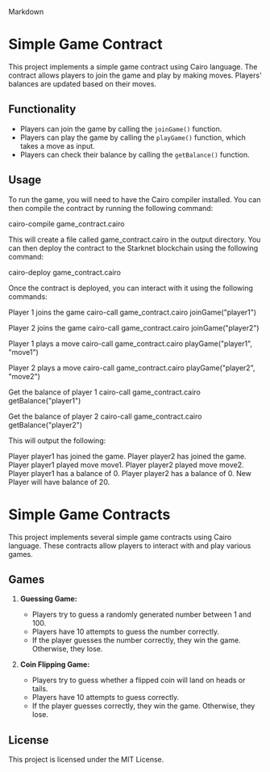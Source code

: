 Markdown
# Simple Game Contract

This project implements a simple game contract using Cairo language. The contract allows players to join the game and play by making moves. Players' balances are updated based on their moves.

## Functionality

* Players can join the game by calling the `joinGame()` function.
* Players can play the game by calling the `playGame()` function, which takes a move as input.
* Players can check their balance by calling the `getBalance()` function.

## Usage

To run the game, you will need to have the Cairo compiler installed. You can then compile the contract by running the following command:

cairo-compile game_contract.cairo

This will create a file called game_contract.cairo in the output directory. You can then deploy the contract to the Starknet blockchain using the following command:

cairo-deploy game_contract.cairo


Once the contract is deployed, you can interact with it using the following commands:

Player 1 joins the game
cairo-call game_contract.cairo joinGame("player1")

Player 2 joins the game
cairo-call game_contract.cairo joinGame("player2")

Player 1 plays a move
cairo-call game_contract.cairo playGame("player1", "move1")

Player 2 plays a move
cairo-call game_contract.cairo playGame("player2", "move2")

Get the balance of player 1
cairo-call game_contract.cairo getBalance("player1")

Get the balance of player 2
cairo-call game_contract.cairo getBalance("player2")


This will output the following:

Player player1 has joined the game.
Player player2 has joined the game.
Player player1 played move move1.
Player player2 played move move2.
Player player1 has a balance of 0.
Player player2 has a balance of 0.
New Player will have balance of 20.


# Simple Game Contracts

This project implements several simple game contracts using Cairo language. These contracts allow players to interact with and play various games.

## Games

1. **Guessing Game:**

   * Players try to guess a randomly generated number between 1 and 100.
   * Players have 10 attempts to guess the number correctly.
   * If the player guesses the number correctly, they win the game. Otherwise, they lose.
  
2. **Coin Flipping Game:**

   * Players try to guess whether a flipped coin will land on heads or tails.
   * Players have 10 attempts to guess correctly.
   * If the player guesses correctly, they win the game. Otherwise, they lose.

## License

This project is licensed under the MIT License.

